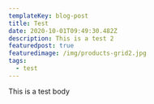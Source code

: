 ```yaml
---
templateKey: blog-post
title: Test
date: 2020-10-01T09:49:30.482Z
description: This is a test 2
featuredpost: true
featuredimage: /img/products-grid2.jpg
tags:
  - test
---
```

This is a test body